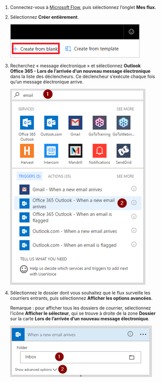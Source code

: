 1. Connectez-vous à [Microsoft Flow](https://flow.microsoft.com), puis sélectionnez l’onglet **Mes flux**.
2. Sélectionnez **Créer entièrement**.
   
    ![flux vide](media/email-triggers/email-triggers-create-blank.png)
3. Recherchez « message électronique » et sélectionnez **Outlook Office 365 - Lors de l’arrivée d’un nouveau message électronique** dans la liste des déclencheurs. Ce déclencheur s’exécute chaque fois qu’un message électronique arrive.
   
    ![déclencheur en cas de courrier](media/email-triggers/email-triggers-1.png)
4. Sélectionnez le dossier dont vous souhaitez que le flux surveille les courriers entrants, puis sélectionnez **Afficher les options avancées**.
   
     Remarque : pour afficher tous les dossiers de courrier, sélectionnez l’icône **Afficher le sélecteur**, qui se trouve à droite de la zone **Dossier** sur la carte **Lors de l’arrivée d’un nouveau message électronique**.
   
    ![propriété de dossier](media/email-triggers/email-triggers-subject-folder.png)

